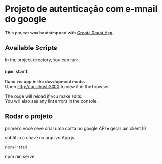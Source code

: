 # Projeto de autenticação com e-mnail do google



This project was bootstrapped with [Create React App](https://github.com/facebook/create-react-app).

## Available Scripts

In the project directory, you can run:

### `npm start`

Runs the app in the development mode.<br />
Open [http://localhost:3000](http://localhost:3000) to view it in the browser.

The page will reload if you make edits.<br />
You will also see any lint errors in the console.

## Rodar o projeto

primeiro você deve criar uma conta no google API e gerar um client ID

subtitua a chave no arquivo App.js


npm install

npm run serve
